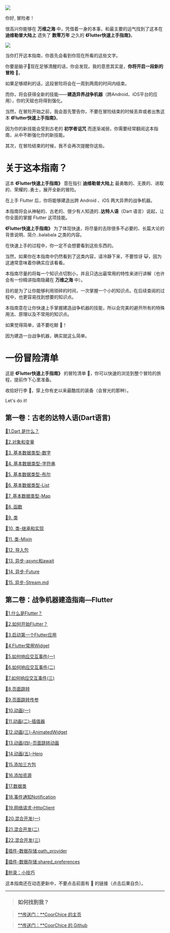 
![](https://raw.githubusercontent.com/chenBingX/img/master/其它/冒险者你好.jpg)

你好, 冒险者！

很高兴你能够在 **万维之海** 中，凭借着一身的本事，和最主要的运气找到了这本在 **迪维勒普大陆上** 遗失了 **数零万年** 之久的 **《Flutter快速上手指南》**。

[![](https://raw.githubusercontent.com/chenBingX/img/master/Flutter/Flutter快速上手指南封面2.JPG)](https://github.com/chenBingX)

当你打开这本指南，你首先会看到你现在所看的这些文字。

你要是脑子🧠现在足够清醒的话，你会发现，我的意思其实是，**你将开启一段新的冒险** 🚀。

如果足够顺利的话，这段冒险将会在一周到两周的时间内结束。

而你，将会获得全新的技能——**建造异界战争机器**（跨Android、iOS平台的应用），你的天赋也将得到强化。

当然，在冒险开始之前，我会首先警告你，不要在冒险结束的时候丢弃或者出售这本 **《Flutter快速上手指南》**。

因为你的新技能会受到古老的 **初学者诅咒** 而逐渐减弱，你需要经常翻阅这本指南，从中不断强化你的新技能。

其次，在冒险结束的时候，我不会再次提醒你这些。

# 关于这本指南？

这本 **《Flutter快速上手指南》** 意在指引 **迪维勒普大陆上** 最勇敢的、无畏的、进取的、荣耀的..勇士，展开全新的冒险。

在上手 Flutter 后，你将能够建造出跨 Android 、iOS 两大异界的战争机器。

本指南将会从神秘的、古老的、很少有人知道的..**达特人语**（Dart 语言）说起，让你全面的掌握 Flutter 这项技能。

**《Flutter快速上手指南》** 为了体现快速，将尽量的去除很多不必要的、长篇大论的背景说明、简介..balabala 之类的内容。

在快速上手的过程中，你一定不会想要看到这些东西的。

当然，如果你在本指南中仍然看到了这类内容，请冷静下来，不要惊讶 😺，因为这通常意味着你确实应该看看。

本指南尽量的将每一个知识点切割小，并且只选出最常用的特性来进行讲解（也许会有一份精讲指南隐藏在 **万维之海** 中）。

目的是为了让你能够利用琐碎的时间，一次掌握一个小的知识点。在后续查阅的过程中，也更容易找到想要的知识点。

本指南意在让你快速上手掌握建造战争机器的技能，所以会完美的避开所有的特殊用法、原理以及不常用的知识点。

如果觉得简单，请不要吃鲸 🐳！

因为建造一台战争机器，确实就这么简单。

# 一份冒险清单

这是  **《Flutter快速上手指南》** 的冒险清单 🧾，你可以快速的浏览到整个冒险的旅程，提前作下心里准备。

收拾好行李 🧳，穿上你有史以来最酷炫的装备（会冒光的那种）。

Let's do it!

## 第一卷：古老的达特人语(Dart语言)

[🚫1.Dart 是什么？](https://github.com/chenBingX)

[🚫2.对象和变量](https://github.com/chenBingX)

[🚫3. 基本数据类型-数字](https://github.com/chenBingX)

[🚫4. 基本数据类型-字符串](https://github.com/chenBingX)

[🚫5. 基本数据类型-布尔](https://github.com/chenBingX)

[🚫6. 基本数据类型-List](https://github.com/chenBingX)

[🚫7. 基本数据类型-Map](https://github.com/chenBingX)

[🚫8. 函数](https://github.com/chenBingX)

[🚫9. 类](https://github.com/chenBingX)

[🚫10. 类-继承和实现](https://github.com/chenBingX)

[🚫11. 类-Mixin](https://github.com/chenBingX)

[🚫12. 导入包](https://github.com/chenBingX)

[🚫13. 异步-async和await](https://github.com/chenBingX)

[🚫14. 异步-Future](https://github.com/chenBingX)

[🚫15. 异步-Stream.md](https://github.com/chenBingX)

## 第二卷：战争机器建造指南—Flutter

[🚫1.什么是Flutter？](https://github.com/chenBingX)

[🚫2.如何开始Flutter？](https://github.com/chenBingX)

[🚫3.启动第一个Flutter应用](https://github.com/chenBingX)

[🚫4.Flutter常用Widget](https://github.com/chenBingX)

[🚫5.如何响应交互事件(一)](https://github.com/chenBingX)

[🚫6.如何响应交互事件(二)](https://github.com/chenBingX)

[🚫7.如何响应交互事件(三)](https://github.com/chenBingX)

[🚫8.页面跳转](https://github.com/chenBingX)

[🚫9.页面跳转传参](https://github.com/chenBingX)

[🚫10.动画(一)](https://github.com/chenBingX)

[🚫11.动画(二)-插值器](https://github.com/chenBingX)

[🚫12.动画(三)-AnimatedWidget](https://github.com/chenBingX)

[🚫13.动画(四)-页面跳转动画](https://github.com/chenBingX)

[🚫14.动画(五)-Hero](https://github.com/chenBingX)

[🚫15.添加三方包](https://github.com/chenBingX)

[🚫16.添加资源](https://github.com/chenBingX)

[🚫17.数据类](https://github.com/chenBingX)

[🚫18.事件通知Notification](https://github.com/chenBingX)

[🚫19.网络请求-HttpClient](https://github.com/chenBingX)

[🚫20.混合开发(一)](https://github.com/chenBingX)

[🚫21.混合开发(二)](https://github.com/chenBingX)

[🚫22.混合开发(三)](https://github.com/chenBingX)

[🚫插件-数据存储:path_provider](https://github.com/chenBingX)

[🚫插件-数据存储:shared_preferences](https://github.com/chenBingX)

[🚫附录：小技巧](https://github.com/chenBingX)


这本指南还在动态更新中，不要点击前面有 🚫 的链接（点击后果自负）。

---

> ### 如何找到我？

> [**传送门：**CoorChice 的主页](https://juejin.im/user/57fc43b67db2a200595ffd94)

> [**传送门：**CoorChice 的 Github](https://github.com/chenBingX)












